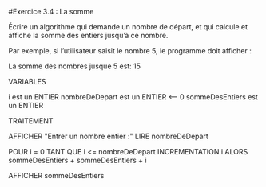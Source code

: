 #Exercice 3.4 : La somme

Écrire un algorithme qui demande un nombre de départ, et qui calcule et affiche la somme des entiers jusqu’à ce nombre.

Par exemple, si l’utilisateur saisit le nombre 5, le programme doit afficher :

La somme des nombres jusque 5 est: 15

VARIABLES

i est un ENTIER
nombreDeDepart est un ENTIER <-- 0
sommeDesEntiers est un ENTIER

TRAITEMENT

AFFICHER "Entrer un nombre entier :"
LIRE nombreDeDepart

POUR i = 0 TANT QUE i <= nombreDeDepart INCREMENTATION i
ALORS 
sommeDesEntiers + sommeDesEntiers + i

AFFICHER sommeDesEntiers 


